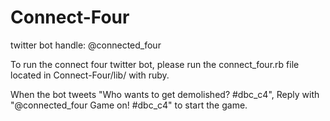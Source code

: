 Connect-Four
============

twitter bot handle: @connected_four

To run the connect four twitter bot, please run the connect_four.rb file located in Connect-Four/lib/ with ruby.

When the bot tweets "Who wants to get demolished? #dbc_c4",
Reply with "@connected_four Game on! #dbc_c4" to start the game.